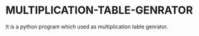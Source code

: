 # MULTIPLICATION-TABLE-GENRATOR
It is a python program which used as multiplication table genrator.

 
